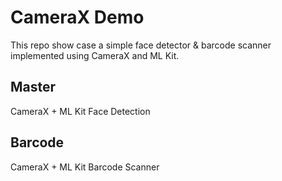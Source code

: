# CameraX Demo
This repo show case a simple face detector & barcode scanner implemented using CameraX and ML Kit.

## Master
CameraX + ML Kit Face Detection

## Barcode
CameraX + ML Kit Barcode Scanner